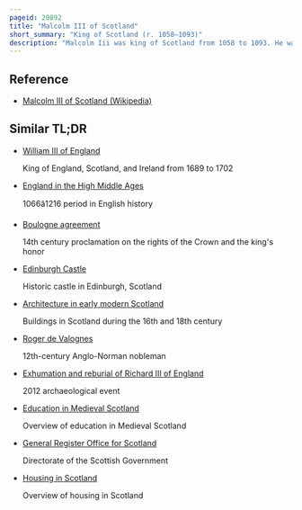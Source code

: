 ```yaml
---
pageid: 20892
title: "Malcolm III of Scotland"
short_summary: "King of Scotland (r. 1058–1093)"
description: "Malcolm Iii was king of Scotland from 1058 to 1093. He was later nicknamed Canmore. Malcolm's 35-year Reign preceded the Beginning of the scoto-norman Era. Henry i of England and Eustace Iii of Boulogne were his Sons-In-Law, making him the maternal Grandfather of Empress Matilda, William Adelin and Matilda of Boulogne. All three of them were prominent in english Politics in the 12th Century."
---
```


## Reference

- [Malcolm III of Scotland (Wikipedia)](https://en.wikipedia.org/?curid=20892)

## Similar TL;DR

- [William III of England](/tldr/en/william-iii-of-england)

  King of England, Scotland, and Ireland from 1689 to 1702

- [England in the High Middle Ages](/tldr/en/england-in-the-high-middle-ages)

  1066â1216 period in English history

- [Boulogne agreement](/tldr/en/boulogne-agreement)

  14th century proclamation on the rights of the Crown and the king's honor

- [Edinburgh Castle](/tldr/en/edinburgh-castle)

  Historic castle in Edinburgh, Scotland

- [Architecture in early modern Scotland](/tldr/en/architecture-in-early-modern-scotland)

  Buildings in Scotland during the 16th and 18th century

- [Roger de Valognes](/tldr/en/roger-de-valognes)

  12th-century Anglo-Norman nobleman

- [Exhumation and reburial of Richard III of England](/tldr/en/exhumation-and-reburial-of-richard-iii-of-england)

  2012 archaeological event

- [Education in Medieval Scotland](/tldr/en/education-in-medieval-scotland)

  Overview of education in Medieval Scotland

- [General Register Office for Scotland](/tldr/en/general-register-office-for-scotland)

  Directorate of the Scottish Government

- [Housing in Scotland](/tldr/en/housing-in-scotland)

  Overview of housing in Scotland
